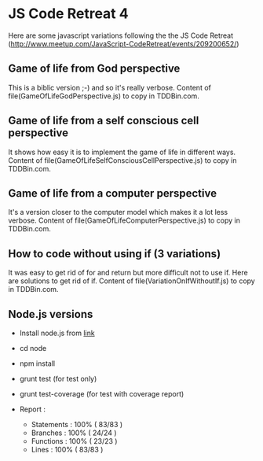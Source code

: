 JS Code Retreat 4
=================

Here are some javascript variations following the the JS Code Retreat (http://www.meetup.com/JavaScript-CodeRetreat/events/209200652/)

Game of life from God perspective
---------------------------------
This is a biblic version ;-) and so it's really verbose.
Content of file(GameOfLifeGodPerspective.js) to copy in TDDBin.com.


Game of life from a self conscious cell perspective
---------------------------------------------------
It shows how easy it is to implement the game of life in different ways.
Content of file(GameOfLifeSelfConsciousCellPerspective.js) to copy in TDDBin.com.

Game of life from a computer perspective
----------------------------------------
It's a version closer to the computer model which makes it a lot less verbose.
Content of file(GameOfLifeComputerPerspective.js) to copy in TDDBin.com.


How to code without using if (3 variations)
-------------------------------------------
It was easy to get rid of for and return but more difficult not to use if.
Here are solutions to get rid of if.
Content of file(VariationOnIfWithoutIf.js) to copy in TDDBin.com.

Node.js versions
----------------
* Install node.js from [link](http://nodejs.org/)
* cd node
* npm install
* grunt test (for test only)
* grunt test-coverage (for test with coverage report)

* Report :
    * Statements   : 100% ( 83/83 )
    * Branches     : 100% ( 24/24 )
    * Functions    : 100% ( 23/23 )
    * Lines        : 100% ( 83/83 )
